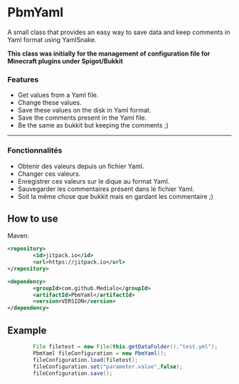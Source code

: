# PbmYaml
A small class that provides an easy way to save data and keep comments in Yaml format using YamlSnake.

**This class was initially for the management of configuration file for Minecraft plugins under Spigot/Bukkit**

### Features

- Get values from a Yaml file.
- Change these values.
- Save these values on the disk in Yaml format.
- Save the comments present in the Yaml file.
- Be the same as bukkit but keeping the comments ;)

------------
### Fonctionnalités

- Obtenir des valeurs depuis un fichier Yaml.
- Changer ces valeurs.
- Enregistrer ces valeurs sur le dique au format Yaml.
- Sauvegarder les commentaires présent dans le fichier Yaml.
- Soit la même chose que bukkit mais en gardant les commentaire ;)


## How to use

Maven:

```XML
<repository>
        <id>jitpack.io</id>
        <url>https://jitpack.io</url>
</repository>
```

```XML
<dependency>
        <groupId>com.github.Medialo</groupId>
        <artifactId>PbmYaml</artifactId>
        <version>VERSION</version>
</dependency>
```

## Example 

```JAVA
        File filetest = new File(this.getDataFolder(),"test.yml");
        PbmYaml fileConfiguration = new PbmYaml();
        fileConfiguration.load(filetest);
        fileConfiguration.set("parameter.value",false);
        fileConfiguration.save();
```  
